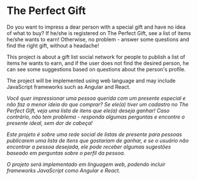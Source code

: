 # The Perfect Gift

Do you want to impress a dear person with a special gift and have no idea of what to buy? If he/she is registered on The Perfect Gift, see a list of items he/she wants to earn! Otherwise, no problem - answer some questions and find the right gift, without a headache!

This project is about a gift list social network for people to publish a list of items he wants to earn, and if the user does not find the desired person, he can see some suggestions based on questions about the person's profile.

The project will be implemented using web language and may include JavaScript frameworks such as Angular and React.

*Você quer impressionar uma pessoa querida com um presente especial e não faz a menor ideia do que comprar? Se ele(a) tiver um cadastro no The Perfect Gift, veja uma lista de itens que ele(a) deseja ganhar! Caso contrário, não tem problema - responda algumas perguntas e encontre o presente ideal, sem dor de cabeça!*

*Este projeto é sobre uma rede social de listas de presente para pessoas publicarem uma lista de itens que gostariam de ganhar, e se o usuário não encontrar a pessoa desejada, ele pode receber algumas sugestões baseado em perguntas sobre o perfil da pessoa.*

*O projeto será implementado em linguagem web, podendo incluir frameworks JavaScript como Angular e React.*
